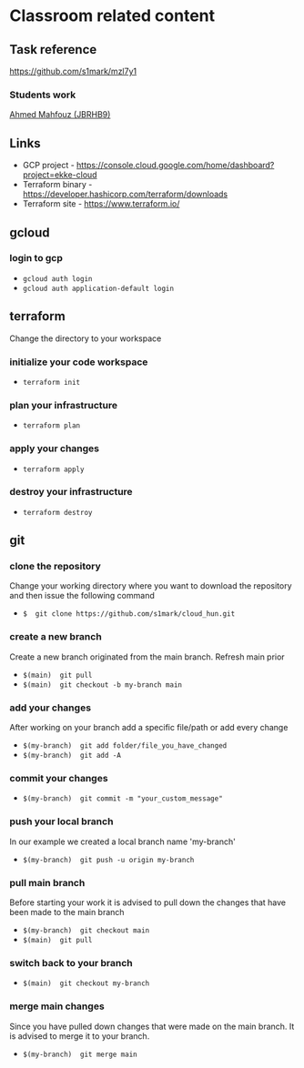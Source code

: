 # Classroom related content

## Task reference
https://github.com/s1mark/mzl7y1

### Students work 

[Ahmed Mahfouz (JBRHB9)](https://github.com/Ahelsamahy/Terraform-test)

## Links 
* GCP project - https://console.cloud.google.com/home/dashboard?project=ekke-cloud
* Terraform binary - https://developer.hashicorp.com/terraform/downloads
* Terraform site - https://www.terraform.io/

## gcloud
### login to gcp
* `gcloud auth login`
* `gcloud auth application-default login`

## terraform
Change the directory to your workspace
### initialize your code workspace
* `terraform init`
### plan your infrastructure
* `terraform plan`
### apply your changes
* `terraform apply`
### destroy your infrastructure
* `terraform destroy`

## git
### clone the repository
Change your working directory where you want to download the repository and then issue the following command
* `$  git clone https://github.com/s1mark/cloud_hun.git`
### create a new branch
Create a new branch originated from the main branch. Refresh main prior
* `$(main)  git pull`
* `$(main)  git checkout -b my-branch main`
### add your changes
After working on your branch add a specific file/path or add every change 
* `$(my-branch)  git add folder/file_you_have_changed`
* `$(my-branch)  git add -A`
### commit your changes
* `$(my-branch)  git commit -m "your_custom_message"`
### push your local branch
In our example we created a local branch name 'my-branch'
* `$(my-branch)  git push -u origin my-branch`
### pull main branch
Before starting your work it is advised to pull down the changes that have been made to the main branch
* `$(my-branch)  git checkout main`
* `$(main)  git pull`
### switch back to your branch
* `$(main)  git checkout my-branch`
### merge main changes
Since you have pulled down changes that were made on the main branch. It is advised to merge it to your branch.
* `$(my-branch)  git merge main`
